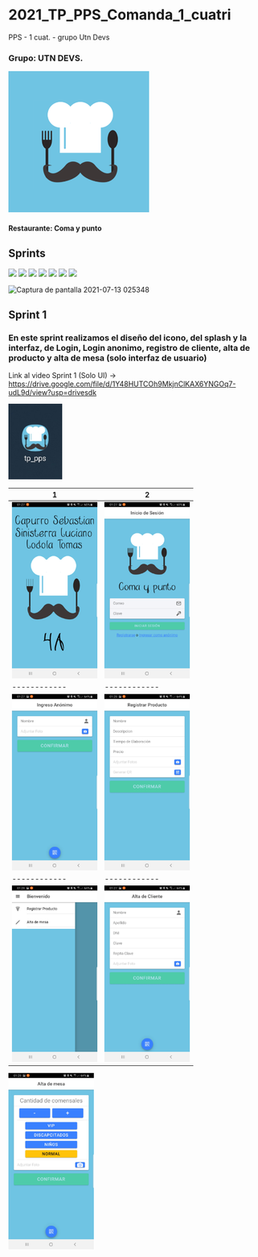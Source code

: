 # 2021_TP_PPS_Comanda_1_cuatri
PPS - 1 cuat. - grupo Utn Devs

### Grupo: UTN DEVS.

<img src="https://github.com/LodolaTomas/2021_TP_PPS_Comanda_1_cuatri/blob/main/assetsReadme/iconUnPocoMasChico.png?raw=true" height="280px">

#### Restaurante: Coma y punto

## Sprints

<img src="https://user-images.githubusercontent.com/52363833/124345805-71362400-dbb1-11eb-87ef-16418e8d4961.png">

<img src="https://user-images.githubusercontent.com/52363833/124345828-97f45a80-dbb1-11eb-8a26-3069c6c59cd5.png">

<img src="https://user-images.githubusercontent.com/52363833/124345839-af334800-dbb1-11eb-8c37-40d975496690.png">

<img src="https://user-images.githubusercontent.com/52363833/124345866-ddb12300-dbb1-11eb-8676-2aca317b409b.png">

<img src="https://user-images.githubusercontent.com/52363833/124345879-f6b9d400-dbb1-11eb-8bf6-8414ccff0520.png">

<img src="https://user-images.githubusercontent.com/52363833/124345903-21a42800-dbb2-11eb-95e3-1da771920966.png">

<img src="https://user-images.githubusercontent.com/52363833/124345919-3b456f80-dbb2-11eb-84ce-4d818e11d1bf.png">

![Captura de pantalla 2021-07-13 025348](https://user-images.githubusercontent.com/44885834/125398353-95e68480-e385-11eb-9a9c-8de2759f58a1.png)



## Sprint 1

### En este sprint realizamos el diseño del icono, del splash y la interfaz, de Login, Login anonimo, registro de cliente, alta de producto y alta de mesa  (solo interfaz de usuario) 

Link al video Sprint 1 (Solo UI) -> https://drive.google.com/file/d/1Y48HUTCOh9MkjnClKAX6YNGOq7-udL9d/view?usp=drivesdk


 <img src="https://github.com/LodolaTomas/2021_TP_PPS_Comanda_1_cuatri/blob/main/assetsReadme/sprint1/iconScreen.jpg?raw=true" height="150px"> 


1  	         | 2 
------------ | -------------
<img src="https://github.com/LodolaTomas/2021_TP_PPS_Comanda_1_cuatri/blob/main/assetsReadme/sprint1/screenSplash.jpg?raw=true" height="350px"> | <img src="https://github.com/LodolaTomas/2021_TP_PPS_Comanda_1_cuatri/blob/main/assetsReadme/sprint1/screenLogin.jpg?raw=true" height="350px"> 
 ------------ | ------------
<img src="https://github.com/LodolaTomas/2021_TP_PPS_Comanda_1_cuatri/blob/main/assetsReadme/sprint1/screenAnonimo.jpg?raw=true" height="350px"> |<img src="https://github.com/LodolaTomas/2021_TP_PPS_Comanda_1_cuatri/blob/main/assetsReadme/sprint1/screenAltaProd.jpg?raw=true.jpg?raw=true" height="350px">
 ------------ |------------ 
<img src="https://github.com/LodolaTomas/2021_TP_PPS_Comanda_1_cuatri/blob/main/assetsReadme/sprint1/screenMenuHome.jpg?raw=true.jpg?raw=true" height="350px"> | <img src="https://github.com/LodolaTomas/2021_TP_PPS_Comanda_1_cuatri/blob/main/assetsReadme/sprint1/screenAltaProducto.jpg?raw=true" height="350px"> 

<img src="https://github.com/LodolaTomas/2021_TP_PPS_Comanda_1_cuatri/blob/main/assetsReadme/sprint1/screenAltaMesa.jpg?raw=true" height="350px"> 

